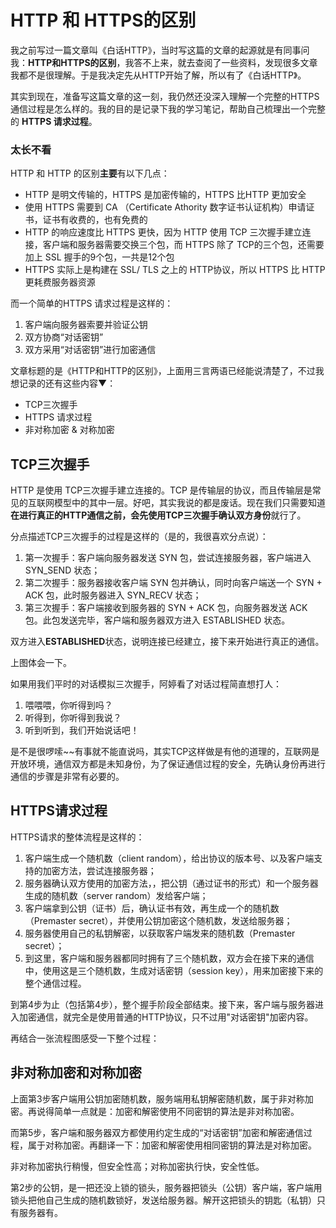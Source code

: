 # HTTP 和 HTTPS的区别

我之前写过一篇文章叫《白话HTTP》，当时写这篇的文章的起源就是有同事问我：**HTTP和HTTPS的区别**，我答不上来，就去查阅了一些资料，发现很多文章我都不是很理解。于是我决定先从HTTP开始了解，所以有了《白话HTTP》。

其实到现在，准备写这篇文章的这一刻，我仍然还没深入理解一个完整的HTTPS通信过程是怎么样的。我的目的是记录下我的学习笔记，帮助自己梳理出一个完整的 **HTTPS 请求过程**。

### 太长不看

HTTP 和 HTTP 的区别**主要**有以下几点：

- HTTP 是明文传输的，HTTPS 是加密传输的，HTTPS 比HTTP 更加安全
- 使用 HTTPS 需要到 CA （Certificate Athority 数字证书认证机构）申请证书，证书有收费的，也有免费的
- HTTP 的响应速度比 HTTPS 更快，因为 HTTP 使用 TCP 三次握手建立连接，客户端和服务器需要交换三个包，而 HTTPS 除了 TCP的三个包，还需要加上 SSL 握手的9个包，一共是12个包
- HTTPS 实际上是构建在 SSL/ TLS 之上的 HTTP协议，所以 HTTPS 比 HTTP 更耗费服务器资源

而一个简单的HTTPS 请求过程是这样的：

1. 客户端向服务器索要并验证公钥
2. 双方协商“对话密钥”
3. 双方采用“对话密钥”进行加密通信

文章标题的是《HTTP和HTTP的区别》，上面用三言两语已经能说清楚了，不过我想记录的还有这些内容▼：

- TCP三次握手
- HTTPS 请求过程
- 非对称加密 & 对称加密

## TCP三次握手

HTTP 是使用 TCP三次握手建立连接的。TCP 是传输层的协议，而且传输层是常见的互联网模型中的其中一层。好吧，其实我说的都是废话。现在我们只需要知道**在进行真正的HTTP通信之前，会先使用TCP三次握手确认双方身份**就行了。

分点描述TCP三次握手的过程是这样的（是的，我很喜欢分点说）：

1. 第一次握手：客户端向服务器发送 SYN 包，尝试连接服务器，客户端进入 SYN_SEND 状态；
2. 第二次握手：服务器接收客户端 SYN 包并确认，同时向客户端送一个 SYN + ACK 包，此时服务器进入 SYN_RECV 状态； 
3. 第三次握手：客户端接收到服务器的 SYN + ACK 包，向服务器发送 ACK 包。此包发送完毕，客户端和服务器双方进入 ESTABLISHED   状态。

双方进入**ESTABLISHED**状态，说明连接已经建立，接下来开始进行真正的通信。

上图体会一下。



如果用我们平时的对话模拟三次握手，阿婷看了对话过程简直想打人：

1. 喂喂喂，你听得到吗？
2. 听得到，你听得到我说？
3. 听到听到，我们开始说话吧！

是不是很啰嗦~~有事就不能直说吗，其实TCP这样做是有他的道理的，互联网是开放环境，通信双方都是未知身份，为了保证通信过程的安全，先确认身份再进行通信的步骤是非常有必要的。

## HTTPS请求过程

HTTPS请求的整体流程是这样的：

1. 客户端生成一个随机数（client random），给出协议的版本号、以及客户端支持的加密方法，尝试连接服务器；
2. 服务器确认双方使用的加密方法，，把公钥（通过证书的形式）和一个服务器生成的随机数（server random）发给客户端；
3. 客户端拿到公钥（证书）后，确认证书有效，再生成一个的随机数（Premaster secret），并使用公钥加密这个随机数，发送给服务器；
4. 服务器使用自己的私钥解密，以获取客户端发来的随机数（Premaster secret）；
5. 到这里，客户端和服务器都同时拥有了三个随机数，双方会在接下来的通信中，使用这是三个随机数，生成对话密钥（session key），用来加密接下来的整个通信过程。

到第4步为止（包括第4步），整个握手阶段全部结束。接下来，客户端与服务器进入加密通信，就完全是使用普通的HTTP协议，只不过用"对话密钥"加密内容。

再结合一张流程图感受一下整个过程：



## 非对称加密和对称加密

上面第3步客户端用公钥加密随机数，服务端用私钥解密随机数，属于非对称加密。再说得简单一点就是：加密和解密使用不同密钥的算法是非对称加密。

而第5步，客户端和服务器双方都使用约定生成的“对话密钥”加密和解密通信过程，属于对称加密。再翻译一下：加密和解密使用相同密钥的算法是对称加密。

非对称加密执行稍慢，但安全性高；对称加密执行快，安全性低。

第2步的公钥，是一把还没上锁的锁头，服务器把锁头（公钥）客户端，客户端用锁头把他自己生成的随机数锁好，发送给服务器。解开这把锁头的钥匙（私钥）只有服务器有。





